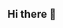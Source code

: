 ## Hi there 👋

<!--
**ionmaiden/ionmaiden** is a ✨ _special_ ✨ repository because its `README.md` (this file) appears on your GitHub profile.

Here are some ideas to get you started:

- 🔭 I’m currently working on data analysis.
- 🌱 I’m currently learning python.
- 💬 Ask me about ships.
- 😄 Pronouns: she/her
- ⚡ Fun fact: I once witnessed a crow fight club.
-->
